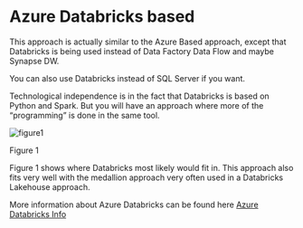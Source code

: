 # Azure Databricks based

This approach is actually similar to the Azure Based approach, except that Databricks is being used instead of Data Factory Data Flow and maybe Synapse DW.

You can also use Databricks instead of SQL Server if you want.

Technological independence is in the fact that Databricks is based on Python and Spark. But you will have an approach where more of the “programming” is done in the same tool.

![figure1](../images/english/Slide11.JPG)

Figure 1

Figure 1 shows where Databricks most likely would fit in. This approach also fits very well with the medallion approach very often used in a Databricks Lakehouse approach.

More information about Azure Databricks can be found here [Azure Databricks Info](https://azure.microsoft.com/en-us/products/databricks)